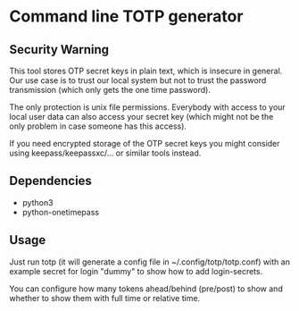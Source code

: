 # Command line TOTP generator

## Security Warning
This tool stores OTP secret keys in plain text, which is insecure in general.
Our use case is to trust our local system but not to trust the password transmission (which only gets the one time password).

The only protection is unix file permissions.
Everybody with access to your local user data can also access your secret key (which might not be the only problem in case someone has this access).

If you need encrypted storage of the OTP secret keys you might consider using keepass/keepassxc/... or similar tools instead.

## Dependencies
- python3
- python-onetimepass

## Usage
Just run totp (it will generate a config file in ~/.config/totp/totp.conf)
with an example secret for login "dummy" to show how to add login-secrets.

You can configure how many tokens ahead/behind (pre/post) to show
and whether to show them with full time or relative time.

